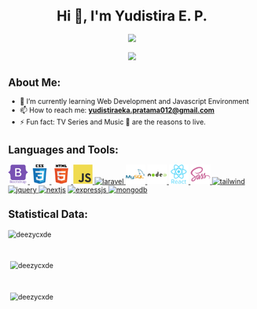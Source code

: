 <h1 align="center">Hi 👋, I'm Yudistira E. P.</h1>
<h4 align="center"><img src="https://page-views.glitch.me/badge?page_id=deezycxde" /></h4>

<p align="center"><img src="https://i.pinimg.com/originals/d2/01/00/d20100b74f803174b49fa5ba3673d098.gif"></p>

## About Me:
* 🌱 I’m currently learning Web Development and Javascript Environment  
* 📫 How to reach me: **yudistiraeka.pratama012@gmail.com**
* ⚡ Fun fact: TV Series and Music 🎵 are the reasons to live.

## Languages and Tools:
  <p align="left">
    <a href="https://getbootstrap.com" target="_blank" rel="noreferrer">
      <img src="https://raw.githubusercontent.com/devicons/devicon/master/icons/bootstrap/bootstrap-plain-wordmark.svg"
        alt="bootstrap" width="40" height="40" />
    </a>
    <a href="https://www.w3.org/css/" target="_blank" rel="noreferrer">
    <img src="https://raw.githubusercontent.com/devicons/devicon/master/icons/css3/css3-original-wordmark.svg"
      alt="css3" width="40" height="40" /> </a>
    <a href="https://www.w3.org/html/" target="_blank" rel="noreferrer">
      <img src="https://raw.githubusercontent.com/devicons/devicon/master/icons/html5/html5-original-wordmark.svg"
      alt="html5" width="40" height="40" /> 
    </a>
    <a href="https://developer.mozilla.org/en-US/docs/Web/JavaScript" target="_blank" rel="noreferrer">
      <img src="https://raw.githubusercontent.com/devicons/devicon/master/icons/javascript/javascript-original.svg"
      alt="javascript" width="40" height="40" /> 
    </a>
    <a href="https://laravel.com">
      <img src="https://cdn.jsdelivr.net/gh/devicons/devicon/icons/laravel/laravel-plain.svg" width="40" height="40"
      alt="laravel" />
    </a>
    <a href="https://www.mysql.com/" target="_blank" rel="noreferrer"> 
      <img src="https://raw.githubusercontent.com/devicons/devicon/master/icons/mysql/mysql-original-wordmark.svg"
      alt="mysql" width="40" height="40" /> 
    </a> </a> 
    <a href="https://nodejs.org" target="_blank" rel="noreferrer">
      <img src="https://raw.githubusercontent.com/devicons/devicon/master/icons/nodejs/nodejs-original-wordmark.svg"
      alt="nodejs" width="40" height="40" /> 
    </a>
    <a href="https://reactjs.org/" target="_blank" rel="noreferrer"> 
      <img src="https://raw.githubusercontent.com/devicons/devicon/master/icons/react/react-original-wordmark.svg"
      alt="react" width="40" height="40" /> </a> 
    <a href="https://sass-lang.com" target="_blank" rel="noreferrer">
      <img src="https://raw.githubusercontent.com/devicons/devicon/master/icons/sass/sass-original.svg" alt="sass"
      width="40" height="40" /> 
    </a>
    <a href="https://tailwindcss.com">
      <img src="https://cdn.jsdelivr.net/gh/devicons/devicon/icons/tailwindcss/tailwindcss-plain.svg" width="40"
      height="40" alt="tailwind" />
    </a>
    <a href="https://jquery.com">
      <img src="https://cdn.jsdelivr.net/gh/devicons/devicon/icons/jquery/jquery-original-wordmark.svg" width="40"
      height="40" alt="jquery" />
    </a>
    <a href="https://nextjs.org">
      <img src="https://cdn.jsdelivr.net/gh/devicons/devicon/icons/nextjs/nextjs-original-wordmark.svg" width="40"
      height="40" alt="nextjs" /></a>
    <a href="https://expressjs.com">
      <img src="https://cdn.jsdelivr.net/gh/devicons/devicon/icons/express/express-original-wordmark.svg" width="40"
      height="40" alt="expressjs" />
    </a>
    <a href="https://mongodb.com">
      <img src="https://cdn.jsdelivr.net/gh/devicons/devicon/icons/mongodb/mongodb-original.svg" width="40" height="40"
      alt="mongodb" />
    </a>
  </p>

## Statistical Data:
<p><img align="center"
    src="https://github-readme-stats.vercel.app/api/top-langs?username=deezycxde&show_icons=true&locale=en&bg_color=0d1117&text_color=ffffff&layout=compact&theme=nord"
    alt="deezycxde" 
    bg_color=#808080/></p>
<br>

<p>&nbsp;<img align="center" src="https://github-readme-stats.vercel.app/api?username=deezycxde&show_icons=true&locale=en&bg_color=0d1117&text_color=ffffff&theme=nord"
    alt="deezycxde" /></p>
<br>

<p>&nbsp;<img align="center" src="http://github-readme-streak-stats.herokuapp.com?user=deezycxde&theme=nord&date_format=j%20M%5B%20Y%5D" alt="deezycxde"></p>
